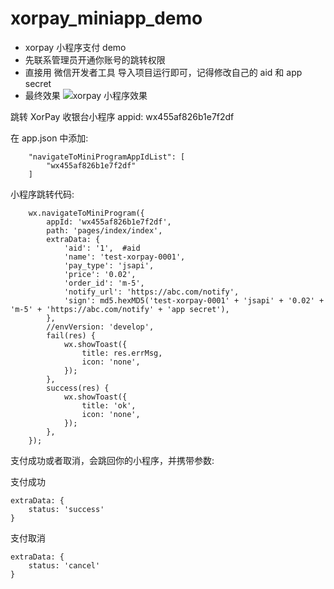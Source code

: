 # xorpay_miniapp_demo

- xorpay 小程序支付 demo
- 先联系管理员开通你账号的跳转权限
- 直接用 微信开发者工具 导入项目运行即可，记得修改自己的 aid 和 app secret
- 最终效果
![xorpay 小程序效果](https://upload-images.jianshu.io/upload_images/16698538-d252ef3730a44708.gif?imageMogr2/auto-orient/strip%7CimageView2/2/w/320/format/webp)

跳转 XorPay 收银台小程序 appid: wx455af826b1e7f2df

在 app.json 中添加:

```
    "navigateToMiniProgramAppIdList": [
        "wx455af826b1e7f2df"
    ]
```

小程序跳转代码:

```
    wx.navigateToMiniProgram({
        appId: 'wx455af826b1e7f2df',
        path: 'pages/index/index',
        extraData: {
            'aid': '1',  #aid
            'name': 'test-xorpay-0001',
            'pay_type': 'jsapi',
            'price': '0.02',
            'order_id': 'm-5',
            'notify_url': 'https://abc.com/notify',
            'sign': md5.hexMD5('test-xorpay-0001' + 'jsapi' + '0.02' + 'm-5' + 'https://abc.com/notify' + 'app secret'),
        },
        //envVersion: 'develop',
        fail(res) {
            wx.showToast({
                title: res.errMsg,
                icon: 'none',
            });
        },
        success(res) {
            wx.showToast({
                title: 'ok',
                icon: 'none',
            });
        },
    });
```

支付成功或者取消，会跳回你的小程序，并携带参数:

支付成功
```
extraData: {
    status: 'success'
}
```

支付取消
```
extraData: {
    status: 'cancel'
}
```
